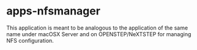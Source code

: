 # apps-nfsmanager

This application is meant to be analogous to the application of the same name under macOSX Server and on OPENSTEP/NeXTSTEP for managing NFS configuration.

